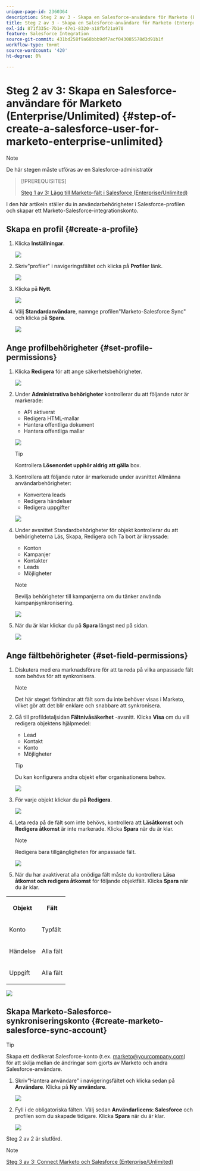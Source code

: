 ```yaml
---
unique-page-id: 2360364
description: Steg 2 av 3 - Skapa en Salesforce-användare för Marketo (Enterprise/Unlimited) - Marketo Docs - Produktdokumentation
title: Steg 2 av 3 - Skapa en Salesforce-användare för Marketo (Enterprise/Unlimited)
exl-id: 871f335c-7b1e-47e1-8320-a18fbf21a970
feature: Salesforce Integration
source-git-commit: 431bd258f9a68bbb9df7acf043085578d3d91b1f
workflow-type: tm+mt
source-wordcount: '420'
ht-degree: 0%

---
```


# Steg 2 av 3: Skapa en Salesforce-användare för Marketo (Enterprise/Unlimited) {#step-of-create-a-salesforce-user-for-marketo-enterprise-unlimited}

>[!NOTE]
>
>De här stegen måste utföras av en Salesforce-administratör

>[!PREREQUISITES]
>
>[Steg 1 av 3: Lägg till Marketo-fält i Salesforce (Enterprise/Unlimited)](/help/marketo/product-docs/crm-sync/salesforce-sync/setup/enterprise-unlimited-edition/step-1-of-3-add-marketo-fields-to-salesforce-enterprise-unlimited.md)

I den här artikeln ställer du in användarbehörigheter i Salesforce-profilen och skapar ett Marketo-Salesforce-integrationskonto.

## Skapa en profil {#create-a-profile}

1. Klicka **Inställningar**.

   ![](assets/image2015-6-11-16-3a15-3a27.png)

1. Skriv&quot;profiler&quot; i navigeringsfältet och klicka på **Profiler** länk.

   ![](assets/sfdc-profiles-hands.png)

1. Klicka på **Nytt**.

   ![](assets/image2014-12-9-9-3a19-3a15.png)

1. Välj **Standardanvändare**, namnge profilen&quot;Marketo-Salesforce Sync&quot; och klicka på **Spara**.

   ![](assets/image2014-12-9-9-3a19-3a22.png)

## Ange profilbehörigheter {#set-profile-permissions}

1. Klicka **Redigera** för att ange säkerhetsbehörigheter.

   ![](assets/image2014-12-9-9-3a19-3a30.png)

1. Under **Administrativa behörigheter** kontrollerar du att följande rutor är markerade:

   * API aktiverat
   * Redigera HTML-mallar
   * Hantera offentliga dokument
   * Hantera offentliga mallar

   ![](assets/image2014-12-9-9-3a19-3a38.png)

   >[!TIP]
   >
   >Kontrollera **Lösenordet upphör aldrig att gälla** box.

1. Kontrollera att följande rutor är markerade under avsnittet Allmänna användarbehörigheter:

   * Konvertera leads
   * Redigera händelser
   * Redigera uppgifter

   ![](assets/image2014-12-9-9-3a19-3a47.png)

1. Under avsnittet Standardbehörigheter för objekt kontrollerar du att behörigheterna Läs, Skapa, Redigera och Ta bort är ikryssade:

   * Konton
   * Kampanjer
   * Kontakter
   * Leads
   * Möjligheter

   >[!NOTE]
   >
   >Bevilja behörigheter till kampanjerna om du tänker använda kampanjsynkronisering.

   ![](assets/image2014-12-9-9-3a19-3a57.png)

1. När du är klar klickar du på **Spara** längst ned på sidan.

   ![](assets/image2014-12-9-9-3a20-3a5.png)

## Ange fältbehörigheter {#set-field-permissions}

1. Diskutera med era marknadsförare för att ta reda på vilka anpassade fält som behövs för att synkronisera.

   >[!NOTE]
   >
   >Det här steget förhindrar att fält som du inte behöver visas i Marketo, vilket gör att det blir enklare och snabbare att synkronisera.

1. Gå till profildetaljsidan **Fältnivåsäkerhet** -avsnitt. Klicka **Visa** om du vill redigera objektens hjälpmedel:

   * Lead
   * Kontakt
   * Konto
   * Möjligheter

   >[!TIP]
   >
   >Du kan konfigurera andra objekt efter organisationens behov.

   ![](assets/image2014-12-9-9-3a20-3a14.png)

1. För varje objekt klickar du på **Redigera**.

   ![](assets/sfdc-sync-field-edit1.png)

1. Leta reda på de fält som inte behövs, kontrollera att **Läsåtkomst** och **Redigera åtkomst** är inte markerade. Klicka **Spara** när du är klar.

   >[!NOTE]
   >
   >Redigera bara tillgängligheten för anpassade fält.

   ![](assets/sfdc-sync-field-edit2.png)

1. När du har avaktiverat alla onödiga fält måste du kontrollera **Läsa åtkomst och redigera åtkomst** för följande objektfält. Klicka **Spara** när du är klar.

<table> 
 <tbody> 
  <tr> 
   <th colspan="1" rowspan="1"><p>Objekt</p></th> 
   <th colspan="1" rowspan="1"><p>Fält</p></th> 
  </tr> 
  <tr> 
   <td colspan="1" rowspan="1"><p>Konto</p></td> 
   <td colspan="1" rowspan="1"><p>Typfält</p></td> 
  </tr> 
  <tr> 
   <td colspan="1" rowspan="1"><p>Händelse</p></td> 
   <td colspan="1" rowspan="1"><p>Alla fält</p></td> 
  </tr> 
  <tr> 
   <td colspan="1" rowspan="1"><p>Uppgift</p></td> 
   <td colspan="1" rowspan="1"><p>Alla fält</p></td> 
  </tr> 
 </tbody> 
</table>

![](assets/sfdc-check-the-boxes.png)

## Skapa Marketo-Salesforce-synkroniseringskonto {#create-marketo-salesforce-sync-account}

>[!TIP]
>
>Skapa ett dedikerat Salesforce-konto (t.ex. marketo@yourcompany.com) för att skilja mellan de ändringar som gjorts av Marketo och andra Salesforce-användare.

1. Skriv&quot;Hantera användare&quot; i navigeringsfältet och klicka sedan på **Användare**. Klicka på **Ny användare**.

   ![](assets/sfdc-new-users.png)

1. Fyll i de obligatoriska fälten. Välj sedan **Användarlicens: Salesforce** och profilen som du skapade tidigare. Klicka **Spara** när du är klar.

   ![](assets/image2014-12-9-9-3a20-3a56.png)

Steg 2 av 2 är slutförd.

>[!NOTE]
>
>[Steg 3 av 3: Connect Marketo och Salesforce (Enterprise/Unlimited)](/help/marketo/product-docs/crm-sync/salesforce-sync/setup/enterprise-unlimited-edition/step-3-of-3-connect-marketo-and-salesforce-enterprise-unlimited.md)
